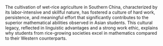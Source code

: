 The cultivation of wet-rice agriculture in Southern China, characterized by its labor-intensive and skillful nature, has fostered a culture of hard work, persistence, and meaningful effort that significantly contributes to the superior mathematical abilities observed in Asian students. This cultural legacy, reflected in linguistic advantages and a strong work ethic, explains why students from rice-growing societies excel in mathematics compared to their Western counterparts.
